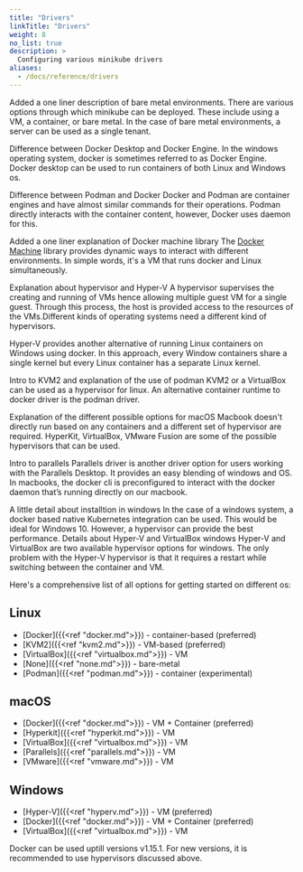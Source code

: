 ```yaml
---
title: "Drivers"
linkTitle: "Drivers"
weight: 8
no_list: true
description: >
  Configuring various minikube drivers
aliases:
  - /docs/reference/drivers
---
```

Added a one liner description of bare metal environments.
There are various options through which minikube can be deployed. These include using a VM, a container, or bare metal. In the case of bare metal environments, a server can be used as a single tenant. 

Difference between Docker Desktop and Docker Engine. 
In the windows operating system, docker is sometimes referred to as Docker Engine. Docker desktop can be used to run containers of both Linux and Windows os. 

Difference between Podman and Docker
Docker and Podman are container engines and have almost similar commands for their operations. Podman directly interacts with the container content, however, Docker uses daemon for this.

Added a one liner explanation of Docker machine library
The [Docker Machine](https://github.com/docker/machine) library provides dynamic ways to interact with different environments. In simple words, it's a VM that runs docker and Linux simultaneously.   

Explanation about hypervisor and Hyper-V
A hypervisor supervises the creating and running of VMs hence allowing multiple guest VM for a single guest. Through this process, the host is provided access to the resources of the VMs.Different kinds of operating systems need a different kind of hypervisors. 

Hyper-V provides another alternative of running Linux containers on Windows using docker. In this approach, every Window containers share a single kernel but every Linux container has a separate Linux kernel. 

Intro to KVM2 and explanation of the use of podman 
KVM2 or a VirtualBox can be used as a hypervisor for linux. An alternative container runtime to docker driver is the podman driver.

Explanation of the different possible options for macOS
Macbook doesn't directly run based on any containers and a different set of hypervisor are required. HyperKit, VirtualBox, VMware Fusion are some of the possible hypervisors that can be used. 

Intro to parallels
Parallels driver is another driver option for users working with the Parallels Desktop. It provides an easy blending of windows and OS.  
In macbooks, the docker cli is preconfigured to interact with the docker daemon that’s running directly on our macbook.

A little detail about installtion in windows 
In the case of a windows system, a docker based native Kubernetes integration can be used. This would be ideal for Windows 10. However, a hypervisor can provide the best performance.
Details about Hyper-V and VirtualBox windows
Hyper-V and VirtualBox are two available hypervisor options for windows.
The only problem with the Hyper-V hypervisor is that it requires a restart while switching between the container and VM.

Here's a comprehensive list of all options for getting started on different os:

## Linux

* [Docker]({{<ref "docker.md">}}) - container-based (preferred)
* [KVM2]({{<ref "kvm2.md">}}) - VM-based (preferred)
* [VirtualBox]({{<ref "virtualbox.md">}}) - VM
* [None]({{<ref "none.md">}}) -  bare-metal
* [Podman]({{<ref "podman.md">}}) - container (experimental)

## macOS

* [Docker]({{<ref "docker.md">}}) - VM + Container (preferred)
* [Hyperkit]({{<ref "hyperkit.md">}}) - VM
* [VirtualBox]({{<ref "virtualbox.md">}}) - VM
* [Parallels]({{<ref "parallels.md">}}) - VM
* [VMware]({{<ref "vmware.md">}}) - VM

## Windows

* [Hyper-V]({{<ref "hyperv.md">}}) - VM (preferred)
* [Docker]({{<ref "docker.md">}}) - VM + Container (preferred)
* [VirtualBox]({{<ref "virtualbox.md">}}) - VM

Docker can be used uptill versions v1.15.1. For new versions, it is recommended to use hypervisors discussed above. 
